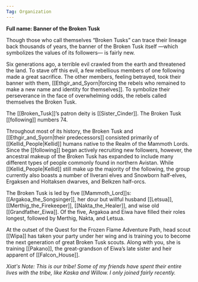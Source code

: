 ```yaml
---
Tag: Organization
---
```

**Full name: Banner of the Broken Tusk**

Though those who call themselves “Broken Tusks” can trace their lineage back thousands of years, the banner of the Broken Tusk itself —which symbolizes the values of its followers— is fairly new. 

Six generations ago, a terrible evil crawled from the earth and threatened the land. To stave off this evil, a few rebellious members of one following made a great sacrifice. The other members, feeling betrayed, took their banner with them, [[Ethgir_and_Syorn|forcing the rebels who remained to make a new name and identity for themselves]]. To symbolize their perseverance in the face of overwhelming odds, the rebels called themselves the Broken Tusk.

The [[Broken_Tusk]]’s patron deity is [[Sister_Cinder]]. The Broken Tusk [[following]] numbers 74.

Throughout most of its history, the Broken Tusk and [[Ethgir_and_Syorn|their predecessors]] consisted primarily of [[Kellid_People|Kellid]] humans native to the Realm of the Mammoth Lords. Since the [[following]] began actively recruiting new followers, however, the ancestral makeup of the Broken Tusk has expanded to include many different types of people commonly found in northern Avistan. While [[Kellid_People|Kellid]]  still make up the majority of the following, the group currently also boasts a number of Ilverani elves and Snowborn half-elves, Ergaksen and Holtaksen dwarves, and Belkzen half-orcs.

The Broken Tusk is led by five [[Mammoth_Lord]]s: [[Argakoa_the_Songsinger]], her dour but willful husband [[Letsua]], [[Merthig_the_Firekeeper]], [[Nakta_the_Healer]], and wise old [[Grandfather_Eiwa]]. Of the five, Argakoa and Eiwa have filled their roles longest, followed by Merthig, Nakta, and Letsua.

At the outset of the Quest for the Frozen Flame Adventure Path, head scout [[Wipa]] has taken your party under her wing and is training you to become the next generation of great Broken Tusk scouts. Along with you, she is training [[Pakano]], the great-grandson of Eiwa’s late sister and heir apparent of [[Falcon_House]].

*Xiat's Note: This is our tribe! Some of my friends have spent their entire lives with the tribe, like Kaska and Willow. I only joined fairly recently.* 